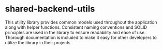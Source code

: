 # shared-backend-utils

This utility library provides common models used throughout the application along with helper functions.
Consistent naming conventions and SOLID principles are used in the library to ensure readability and ease of use.
Thorough documentation is included to make it easy for other developers to utilize the library in their projects.
